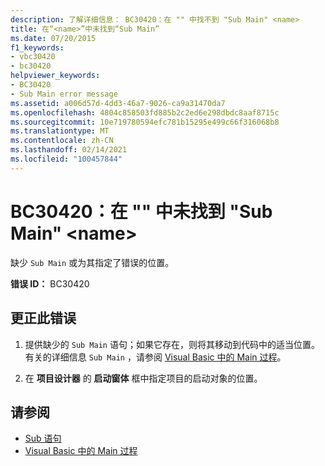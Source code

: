 ```yaml
---
description: 了解详细信息： BC30420：在 "" 中找不到 "Sub Main" <name>
title: 在“<name>”中未找到“Sub Main”
ms.date: 07/20/2015
f1_keywords:
- vbc30420
- bc30420
helpviewer_keywords:
- BC30420
- Sub Main error message
ms.assetid: a006d57d-4dd3-46a7-9026-ca9a31470da7
ms.openlocfilehash: 4804c858503fd885b2c2ed6e298dbdc8aaf8715c
ms.sourcegitcommit: 10e719780594efc781b15295e499c66f316068b8
ms.translationtype: MT
ms.contentlocale: zh-CN
ms.lasthandoff: 02/14/2021
ms.locfileid: "100457844"
---
```

# <a name="bc30420-sub-main-was-not-found-in-name"></a>BC30420：在 "" 中未找到 "Sub Main" \<name>

缺少 `Sub Main` 或为其指定了错误的位置。

 **错误 ID：** BC30420

## <a name="to-correct-this-error"></a>更正此错误

1. 提供缺少的 `Sub Main` 语句；如果它存在，则将其移动到代码中的适当位置。 有关的详细信息 `Sub Main` ，请参阅 [Visual Basic 中的 Main 过程](../../programming-guide/program-structure/main-procedure.md)。

2. 在 **项目设计器** 的 **启动窗体** 框中指定项目的启动对象的位置。

## <a name="see-also"></a>请参阅

- [Sub 语句](../statements/sub-statement.md)
- [Visual Basic 中的 Main 过程](../../programming-guide/program-structure/main-procedure.md)
